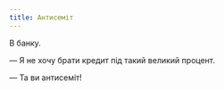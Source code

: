 ```yaml
---
title: Антисеміт
---
```


В банку.

— Я не хочу брати кредит під такий великий процент.

— Та ви антисеміт!


                
